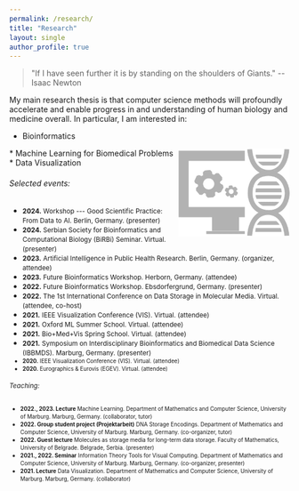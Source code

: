 ```yaml
---
permalink: /research/
title: "Research"
layout: single
author_profile: true
---
```


> "If I have seen further it is by standing on the shoulders of Giants." -- Isaac Newton


My main research thesis is that computer science methods will profoundly accelerate and enable progress in and understanding of human biology and medicine overall. In particular, I am interested in:
* Bioinformatics
<img src="/assets/images/dna.webp" alt="Bioinformatics" width=200px align="right" style="float=none">
* Machine Learning for Biomedical Problems
* Data Visualization


###### Selected events:

* <small>**2024.** Workshop --- Good Scientific Practice: From Data to AI. Berlin, Germany. (presenter)</small>
* <small>**2024.** Serbian Society for Bioinformatics and Computational Biology (BiRBi) Seminar. Virtual. (presenter)</small>
* <small>**2023.** Artificial Intelligence in Public Health Research. Berlin, Germany. (organizer, attendee)</small>
* <small>**2023.** Future Bioinformatics Workshop. Herborn, Germany. (attendee)</small>
* <small>**2022.** Future Bioinformatics Workshop. Ebsdorfergrund, Germany. (presenter)</small>
* <small>**2022.** The 1st International Conference on Data Storage in Molecular Media. Virtual. (attendee, co-host)</small>
* <small>**2021.** IEEE Visualization Conference (VIS). Virtual. (attendee)</small>
* <small>**2021.** Oxford ML Summer School. Virtual. (attendee)</small>
* <small>**2021.** Bio+Med+Vis Spring School. Virtual. (attendee)</small>
* <small>**2021.** Symposium on Interdisciplinary Bioinformatics and Biomedical Data Science (IBBMDS). Marburg, Germany. (presenter)
* <small>**2020.** IEEE Visualization Conference (VIS). Virtual. (attendee)</small>
* <small>**2020.** Eurographics & Eurovis (EGEV). Virtual. (attendee)</small>


###### Teaching:
* <small>**2022., 2023. Lecture** Machine Learning. Department of Mathematics and Computer Science, University of Marburg. Marburg, Germany. (collaborator, tutor)</small>
* <small>**2022. Group student project (Projektarbeit)** DNA Storage Encodings. Department of Mathematics and Computer Science, University of Marburg. Marburg, Germany. (co-organizer, tutor)</small>
* <small>**2022. Guest lecture** Molecules as storage media for long-term data storage. Faculty of Mathematics, University of Belgrade. Belgrade, Serbia. (presenter)</small>
* <small>**2021., 2022. Seminar** Information Theory Tools for Visual Computing. Department of Mathematics and Computer Science, University of Marburg. Marburg, Germany. (co-organizer, presenter)</small>
* <small>**2021. Lecture** Data Visualization. Department of Mathematics and Computer Science, University of Marburg. Marburg, Germany. (collaborator)</small>


